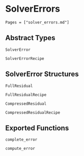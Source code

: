 # SolverErrors 
```@contents
Pages = ["solver_errors.md"]
```

## Abstract Types
```@docs
SolverError

SolverErrorRecipe
```

## SolverError Structures
```@docs    
FullResidual

FullResidualRecipe

CompressedResidual

CompressedResidualRecipe
```

## Exported Functions
```@docs
complete_error 

compute_error
```
